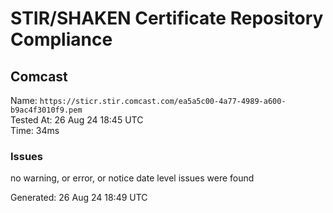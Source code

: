 # STIR/SHAKEN Certificate Repository Compliance

## Comcast

Name: `https://sticr.stir.comcast.com/ea5a5c00-4a77-4989-a600-b9ac4f3010f9.pem`\
Tested At: 26 Aug 24 18:45 UTC\
Time: 34ms

### Issues

no warning, or error, or notice date level issues were found

Generated: 26 Aug 24 18:49 UTC